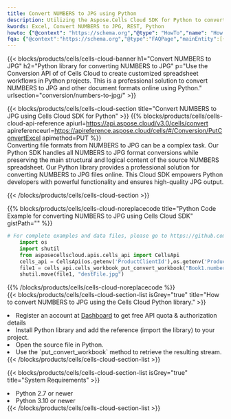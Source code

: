 ```yaml
---
title: Convert NUMBERS to JPG using Python 
description: Utilizing the Aspose.Cells Cloud SDK for Python to convert a NUMBERS format file to a JPG format file. 
kwords: Excel, Convert NUMBERS to JPG, REST, Python
howto: {"@context": "https://schema.org","@type": "HowTo","name": "How to convert NUMBERS to JPG using the Cells Cloud Python library.","description": "How to convert NUMBERS to JPG using the Cells Cloud Python library.","image": {"@type": "ImageObject"},"url": "/python/conversion/numbers-to-jpg/","step": [{ "@type": "HowToStep","name": "How to convert NUMBERS to JPG using the Cells Cloud Python library. step 1", "image": {"@type": "ImageObject",},"url": "/python/conversion/numbers-to-jpg/","text": "Register an account at <a href='https://dashboard.aspose.cloud/'>Dashboard</a> to get free API quota & authorization details",},{ "@type": "HowToStep","name": "How to convert NUMBERS to JPG using the Cells Cloud Python library. step 1", "image": {"@type": "ImageObject",},"url": "/python/conversion/numbers-to-jpg/","text": "Install Python library and add the reference (import the library) to your project.",},{ "@type": "HowToStep","name": "How to convert NUMBERS to JPG using the Cells Cloud Python library. step 1", "image": {"@type": "ImageObject",},"url": "/python/conversion/numbers-to-jpg/","text": "Open the source file in Python.",},{ "@type": "HowToStep","name": "How to convert NUMBERS to JPG using the Cells Cloud Python library. step 1", "image": {"@type": "ImageObject",},"url": "/python/conversion/numbers-to-jpg/","text": "Use the `put_convert_workbook` method to retrieve the resulting stream.",}, ],"supply": {"@type": "HowToSupply","name": "document"},"tool": [{"@type": "HowToTool","name": "PyCharm, Visual Studio Code, Sublime, Eclipse"},{"@type": "HowToTool","name": "Aspose Cells"}],"totalTime": "PT6M"}
fqa: {"@context":"https://schema.org","@type":"FAQPage","mainEntity":[{"@type":"Question","name":"Why convert file formats in C# using REST API?","acceptedAnswer":{"@type":"Answer","text":"Documents are encoded in many ways, and some files may be incompatible with the software you use. To open and read such files, just convert them to appropriate file formats.<br/><ol><li>Install .NET SDK and add the reference (import the library) to your project.</li><li>Open the source file in C# using REST API.</li><li>Call the PutConvertWorkbookRequest() method, passing an output filename with required extension.</li><li>Get the result of conversion as a separate file.</li></ol>"}},{"@type":"Question","name":"What file formats can I convert with your C# library?","acceptedAnswer":{"@type":"Answer","text":"We support a variety of file formats for conversion using .NET library, including XLSX, Excel, xls , PDF, CSV, HTML, Markdown, XML, PNG, JPG, TIFF, Json, TXT and many more."}},{"@type":"Question","name":"What is the maximum allowed file size for conversion using this .NET library?","acceptedAnswer":{"@type":"Answer","text":"There are no file size limits for format conversions using .NET library."}}]}
---
```



{{< blocks/products/cells/cells-cloud-banner h1="Convert NUMBERS to JPG" h2="Python library for converting NUMBERS to JPG" p="Use the Conversion API of of Cells Cloud to create customized spreadsheet workflows in Python projects. This is a professional solution to convert NUMBERS to JPG and other document formats online using Python." urlsection="conversion/numbers-to-jpg/" >}}

{{< blocks/products/cells/cells-cloud-section  title="Convert NUMBERS to JPG using Cells Cloud SDK for Python" >}}
{{% blocks/products/cells/cells-cloud-api-reference  apiurl=https://api.aspose.cloud/v3.0/cells/convert  apireferenceurl=https://apireference.aspose.cloud/cells/#/Conversion/PutConvertExcel  apimethod=PUT %}}
<br/>
Converting file formats from NUMBERS to JPG can be a complex task. Our Python SDK handles all NUMBERS to JPG format conversions while preserving the main structural and logical content of the source NUMBERS spreadsheet. Our Python library provides a professional solution for converting NUMBERS to JPG files online. This Cloud SDK empowers Python developers with powerful functionality and ensures high-quality JPG output.

{{< /blocks/products/cells/cells-cloud-section >}}

{{% blocks/products/cells/cells-cloud-noreplacecode title="Python Code Example for converting NUMBERS to JPG using Cells Cloud SDK" gistPath="" %}}
 
```python
# For complete examples and data files, please go to https://github.com/aspose-cells-cloud/aspose-cells-cloud-python/
    import os
    import shutil
    from asposecellscloud.apis.cells_api import CellsApi
    cells_api = CellsApi(os.getenv('ProductClientId'),os.getenv('ProductClientSecret'))
    file1 = cells_api.cells_workbook_put_convert_workbook("Book1.numbers",format="jpg")
    shutil.move(file1, "destFile.jpg")     
```
 
{{% /blocks/products/cells/cells-cloud-noreplacecode  %}}
<br/>
{{< blocks/products/cells/cells-cloud-section-list isGrey="true"  title="How to convert NUMBERS to JPG using the Cells Cloud Python library." >}}
<li>Register an account at <a href="https://dashboard.aspose.cloud/">Dashboard</a> to get free API quota & authorization details</li>
<li>Install Python library and add the reference (import the library) to your project.</li>
<li>Open the source file in Python.</li>
<li>Use the `put_convert_workbook` method to retrieve the resulting stream.</li>
{{< /blocks/products/cells/cells-cloud-section-list >}}

{{< blocks/products/cells/cells-cloud-section-list isGrey="true"  title="System Requirements" >}}
<li>Python 2.7 or newer</li>
<li>Python 3.10 or newer</li>
{{< /blocks/products/cells/cells-cloud-section-list >}}
